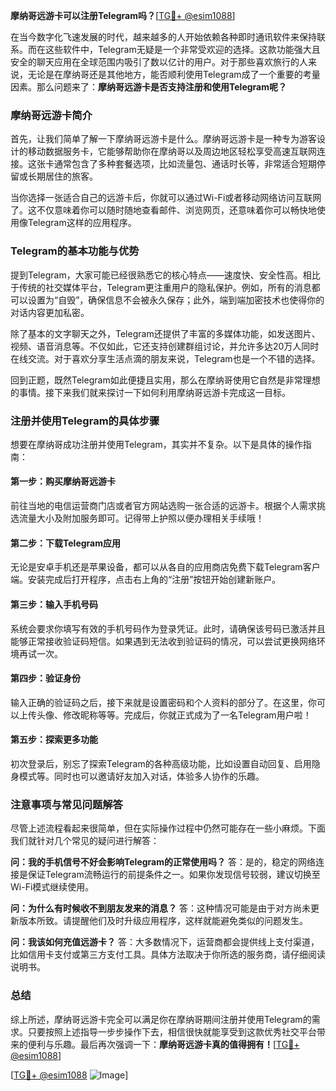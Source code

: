 **摩纳哥远游卡可以注册Telegram吗？**[[TG💪+ @esim1088](https://t.me/s/esim1088)]

在当今数字化飞速发展的时代，越来越多的人开始依赖各种即时通讯软件来保持联系。而在这些软件中，Telegram无疑是一个非常受欢迎的选择。这款功能强大且安全的聊天应用在全球范围内吸引了数以亿计的用户。对于那些喜欢旅行的人来说，无论是在摩纳哥还是其他地方，能否顺利使用Telegram成了一个重要的考量因素。那么问题来了：**摩纳哥远游卡是否支持注册和使用Telegram呢？**

### 摩纳哥远游卡简介

首先，让我们简单了解一下摩纳哥远游卡是什么。摩纳哥远游卡是一种专为游客设计的移动数据服务卡，它能够帮助你在摩纳哥以及周边地区轻松享受高速互联网连接。这张卡通常包含了多种套餐选项，比如流量包、通话时长等，非常适合短期停留或长期居住的旅客。

当你选择一张适合自己的远游卡后，你就可以通过Wi-Fi或者移动网络访问互联网了。这不仅意味着你可以随时随地查看邮件、浏览网页，还意味着你可以畅快地使用像Telegram这样的应用程序。

### Telegram的基本功能与优势

提到Telegram，大家可能已经很熟悉它的核心特点——速度快、安全性高。相比于传统的社交媒体平台，Telegram更注重用户的隐私保护。例如，所有的消息都可以设置为“自毁”，确保信息不会被永久保存；此外，端到端加密技术也使得你的对话内容更加私密。

除了基本的文字聊天之外，Telegram还提供了丰富的多媒体功能，如发送图片、视频、语音消息等。不仅如此，它还支持创建群组讨论，并允许多达20万人同时在线交流。对于喜欢分享生活点滴的朋友来说，Telegram也是一个不错的选择。

回到正题，既然Telegram如此便捷且实用，那么在摩纳哥使用它自然是非常理想的事情。接下来我们就来探讨一下如何利用摩纳哥远游卡完成这一目标。

### 注册并使用Telegram的具体步骤

想要在摩纳哥成功注册并使用Telegram，其实并不复杂。以下是具体的操作指南：

#### 第一步：购买摩纳哥远游卡
前往当地的电信运营商门店或者官方网站选购一张合适的远游卡。根据个人需求挑选流量大小及附加服务即可。记得带上护照以便办理相关手续哦！

#### 第二步：下载Telegram应用
无论是安卓手机还是苹果设备，都可以从各自的应用商店免费下载Telegram客户端。安装完成后打开程序，点击右上角的“注册”按钮开始创建新账户。

#### 第三步：输入手机号码
系统会要求你填写有效的手机号码作为登录凭证。此时，请确保该号码已激活并且能够正常接收验证码短信。如果遇到无法收到验证码的情况，可以尝试更换网络环境再试一次。

#### 第四步：验证身份
输入正确的验证码之后，接下来就是设置密码和个人资料的部分了。在这里，你可以上传头像、修改昵称等等。完成后，你就正式成为了一名Telegram用户啦！

#### 第五步：探索更多功能
初次登录后，别忘了探索Telegram的各种高级功能，比如设置自动回复、启用隐身模式等。同时也可以邀请好友加入对话，体验多人协作的乐趣。

### 注意事项与常见问题解答

尽管上述流程看起来很简单，但在实际操作过程中仍然可能存在一些小麻烦。下面我们就针对几个常见的疑问进行解答：

**问：我的手机信号不好会影响Telegram的正常使用吗？**
答：是的，稳定的网络连接是保证Telegram流畅运行的前提条件之一。如果你发现信号较弱，建议切换至Wi-Fi模式继续使用。

**问：为什么有时候收不到朋友发来的消息？**
答：这种情况可能是由于对方尚未更新版本所致。请提醒他们及时升级应用程序，这样就能避免类似的问题发生。

**问：我该如何充值远游卡？**
答：大多数情况下，运营商都会提供线上支付渠道，比如信用卡支付或第三方支付工具。具体方法取决于你所选的服务商，请仔细阅读说明书。

### 总结

综上所述，摩纳哥远游卡完全可以满足你在摩纳哥期间注册并使用Telegram的需求。只要按照上述指导一步步操作下去，相信很快就能享受到这款优秀社交平台带来的便利与乐趣。最后再次强调一下：**摩纳哥远游卡真的值得拥有！**[[TG💪+ @esim1088](https://t.me/s/esim1088)]

[[TG💪+ @esim1088](https://t.me/s/esim1088) ![Image](https://i.postimg.cc/4NQfJmqS/Snipaste-2025-05-13-00-14-12.png)]